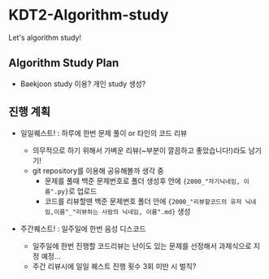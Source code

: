 # KDT2-Algorithm-study
Let's algorithm study!

## Algorithm Study Plan

-   Baekjoon study 이용? 개인 study 생성?


## 진행 계획

-   일일퀘스트! : 하루에 한번 문제 풀이 or 타인의 코드 리뷰
    +   의무적으로 하기 위해서 가벼운 리뷰(~부분이 깔끔하고 좋았습니다!)라도 남기기!  
    +   git repository를 이용해 공유해볼까 생각 중
        *   문제를 풀때 백준 문제번호로 폴더 생성후 안에 
        `{2000_"자기닉네임, 이름".py}`로 업로드
        *   코드를 리뷰할땐 백준 문제번호 폴더 안에 
        `{2000_"리뷰할코드의 유저 닉네임,이름"_"리뷰하는 사람의 닉네임, 이름".md}` 생성

-   주간퀘스트! : 일주일에 한번 음성 디스코드
    +   일주일에 한번 진행할 코드리뷰는 난이도 있는 문제를 선정해서 과제식으로 지정 예정...
    +   주간 리뷰시에 일일 퀘스트 진행 횟수 3회 미만 시 벌칙?